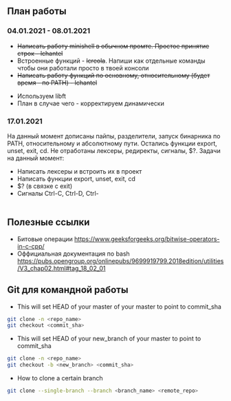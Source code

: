 ## План работы
### 04.01.2021 - 08.01.2021
+ ~~Написать работу minishell в обычном промте. Простое принятие строк - lchantel~~
+ Встроенные функций - ~~lcreola~~. Напиши как отдельные команды чтобы они работали просто в твоей консоли
+ ~~Написать работу функций по основному, относительному (будет время - по PATH) - lchantel~~
- Используем libft
- План в случае чего - корректируем динамически
​
### 17.01.2021
На данный момент дописаны пайпы, разделители, запуск бинарника по PATH, относительному 
и абсолютному пути. Остались функции export, unset, exit, cd. Не отработаны лексеры, редиректы, 
сигналы, $?. Задачи на данный момент:
+ Написать лексеры и встроить их в проект
+ Написать функции export, unset, exit, cd
+ $? (в связке с exit)
+ Cигналы Ctrl-C, Ctrl-D, Ctrl-\
​
## Полезные ссылки
- Битовые операции
  <https://www.geeksforgeeks.org/bitwise-operators-in-c-cpp/>
- Оффициальная документация по bash
  <https://pubs.opengroup.org/onlinepubs/9699919799.2018edition/utilities/V3_chap02.html#tag_18_02_01>
​
## Git для командной работы
+ This will set HEAD of your master of your master to point to commit\_sha
```bash
git clone -n <repo_name>
git checkout <commit_sha>
```
+ This will set HEAD of your new\_branch  of your master to point to commit\_sha
```bash
git clone -n <repo_name>
git checkout -b <new_branch> <commit_sha>
```
+ How to clone a certain branch
```bash
git clone --single-branch --branch <branch_name> <remote_repo>
